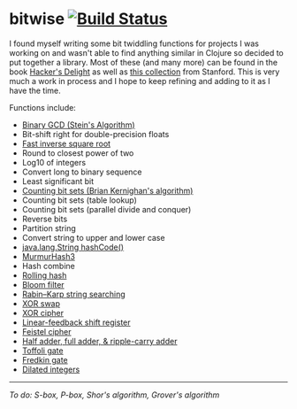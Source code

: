 # bitwise [![Build Status](https://travis-ci.org/Sophia-Gold/bitwise.svg?branch=master)](https://travis-ci.org/Sophia-Gold/bitwise)
I found myself writing some bit twiddling functions for projects I was working on and wasn't able to find anything similar in Clojure so decided to put together a library. Most of these (and many more) can be found in the book [Hacker's Delight](http://www.hackersdelight.org/) as well as [this collection](http://graphics.stanford.edu/~seander/bithacks.html) from Stanford. This is very much a work in process and I hope to keep refining and adding to it as I have the time.


Functions include:

+ [Binary GCD (Stein's Algorithm)](https://en.wikipedia.org/wiki/Binary_GCD_algorithm)
+ Bit-shift right for double-precision floats
+ [Fast inverse square root](https://en.wikipedia.org/wiki/Fast_inverse_square_root)
+ Round to closest power of two
+ Log10 of integers
+ Convert long to binary sequence
+ Least significant bit
+ [Counting bit sets (Brian Kernighan's algorithm)](http://www.geeksforgeeks.org/count-set-bits-in-an-integer/)
+ Counting bit sets (table lookup)
+ Counting bit sets (parallel divide and conquer)
+ Reverse bits
+ Partition string
+ Convert string to upper and lower case
+ [java.lang.String hashCode()](https://en.wikipedia.org/wiki/Java_hashCode())
+ [MurmurHash3](https://en.wikipedia.org/wiki/MurmurHash)
+ Hash combine
+ [Rolling hash](https://en.wikipedia.org/wiki/Rolling_hash)
+ [Bloom filter](https://en.wikipedia.org/wiki/Bloom_filter)
+ [Rabin–Karp string searching](https://en.wikipedia.org/wiki/Rabin%E2%80%93Karp_algorithm)
+ [XOR swap](https://en.wikipedia.org/wiki/XOR_swap_algorithm)
+ [XOR cipher](https://en.wikipedia.org/wiki/XOR_cipher)
+ [Linear-feedback shift register](https://en.wikipedia.org/wiki/Linear-feedback_shift_register)
+ [Feistel cipher](https://en.wikipedia.org/wiki/Feistel_cipher)
+ [Half adder, full adder, & ripple-carry adder](https://en.wikipedia.org/wiki/Adder_(electronics))
+ [Toffoli gate](https://en.wikipedia.org/wiki/Toffoli_gate)
+ [Fredkin gate](https://en.wikipedia.org/wiki/Fredkin_gate)
+ [Dilated integers](https://en.wikipedia.org/wiki/Dilation_(morphology))

---

_To do: S-box, P-box, Shor's algorithm, Grover's algorithm_